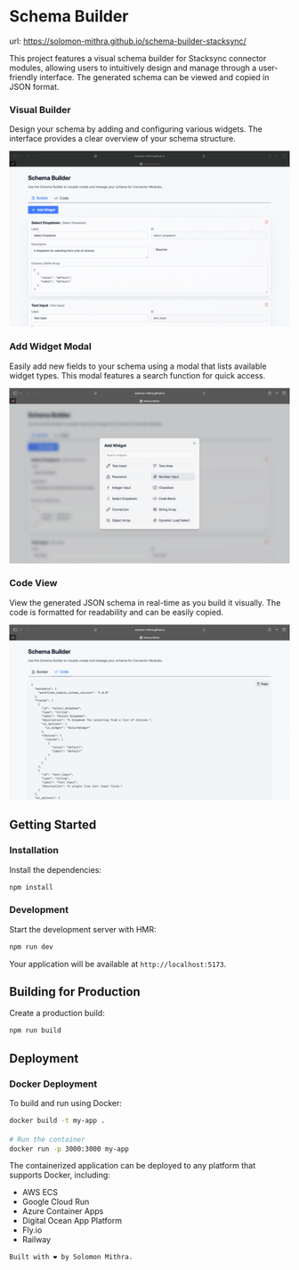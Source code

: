 # Schema Builder 

url: https://solomon-mithra.github.io/schema-builder-stacksync/

This project features a visual schema builder for Stacksync connector modules, allowing users to intuitively design and manage through a user-friendly interface. The generated schema can be viewed and copied in JSON format.

### Visual Builder

Design your schema by adding and configuring various widgets. The interface provides a clear overview of your schema structure.

![Schema Builder View](builder.png)

### Add Widget Modal

Easily add new fields to your schema using a modal that lists available widget types. This modal features a search function for quick access.

![Add Widget Modal](add_widgets.png)

### Code View

View the generated JSON schema in real-time as you build it visually. The code is formatted for readability and can be easily copied.

![Schema Code View](code.png)

## Getting Started

### Installation

Install the dependencies:

```bash
npm install
```

### Development

Start the development server with HMR:

```bash
npm run dev
```

Your application will be available at `http://localhost:5173`.

## Building for Production

Create a production build:

```bash
npm run build
```

## Deployment

### Docker Deployment

To build and run using Docker:

```bash
docker build -t my-app .

# Run the container
docker run -p 3000:3000 my-app
```

The containerized application can be deployed to any platform that supports Docker, including:

- AWS ECS
- Google Cloud Run
- Azure Container Apps
- Digital Ocean App Platform
- Fly.io
- Railway


```
Built with ❤️ by Solomon Mithra.
```
